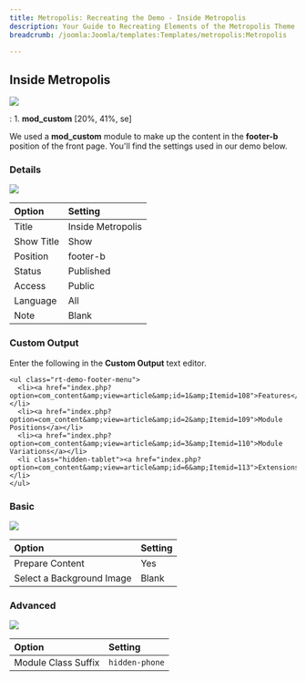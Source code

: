 ```yaml
---
title: Metropolis: Recreating the Demo - Inside Metropolis
description: Your Guide to Recreating Elements of the Metropolis Theme for Joomla
breadcrumb: /joomla:Joomla/templates:Templates/metropolis:Metropolis

---
```


Inside Metropolis
-----
![][demo]

:   1. **mod_custom** [20%, 41%, se]

We used a **mod_custom** module to make up the content in the **footer-b** position of the front page. You'll find the settings used in our demo below.

### Details
![][demo2]

| Option     | Setting           |  
| :--------- | :---------------- |  
| Title      | Inside Metropolis |  
| Show Title | Show              |  
| Position   | footer-b          |  
| Status     | Published         |  
| Access     | Public            |  
| Language   | All               |  
| Note       | Blank             |  

### Custom Output
Enter the following in the **Custom Output** text editor.

~~~
<ul class="rt-demo-footer-menu">
  <li><a href="index.php?option=com_content&amp;view=article&amp;id=1&amp;Itemid=108">Features</a></li>
  <li><a href="index.php?option=com_content&amp;view=article&amp;id=2&amp;Itemid=109">Module Positions</a></li>
  <li><a href="index.php?option=com_content&amp;view=article&amp;id=3&amp;Itemid=110">Module Variations</a></li>
  <li class="hidden-tablet"><a href="index.php?option=com_content&amp;view=article&amp;id=6&amp;Itemid=113">Extensions</a></li>
</ul>
~~~

### Basic
![][demo3]

| Option                    | Setting |  
| :------------------------ | :------ |  
| Prepare Content           | Yes     |  
| Select a Background Image | Blank   |  

### Advanced
![][demo4]

| Option              | Setting        |  
| :------------------ | :------------- |  
| Module Class Suffix | `hidden-phone` |   

[demo]: assets/demo_7.jpeg
[demo2]: assets/info_1.jpeg
[demo3]: assets/info_2.jpeg
[demo4]: assets/info_3.jpeg